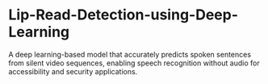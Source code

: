 # Lip-Read-Detection-using-Deep-Learning
A deep learning-based model that accurately predicts spoken sentences from silent video sequences, enabling speech recognition without audio for accessibility and security applications.
